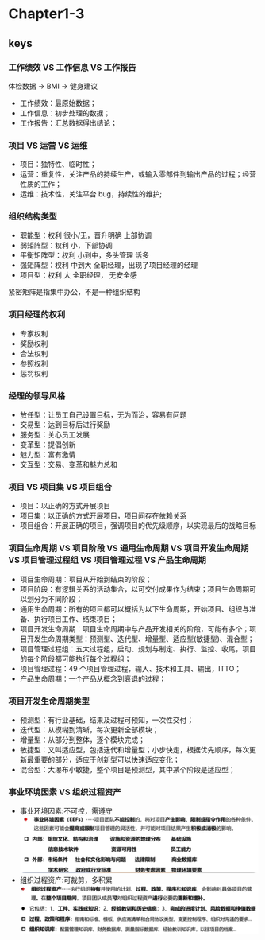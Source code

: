 <!--
 * @Author: your name
 * @Date: 2020-09-01 17:50:45
 * @LastEditTime: 2020-09-04 17:37:55
 * @LastEditors: Please set LastEditors
 * @Description: In User Settings Edit
 * @FilePath: \PMP\知识点\Chapter1-3.md
-->

# Chapter1-3

## keys

### 工作绩效 VS 工作信息 VS 工作报告

体检数据 → BMI → 健身建议

- 工作绩效：最原始数据；
- 工作信息：初步处理的数据；
- 工作报告：汇总数据得出结论；

### 项目 VS 运营 VS 运维

- 项目：独特性、临时性；
- 运营：重复性，关注产品的持续生产，或输入零部件到输出产品的过程；经营性质的工作；
- 运维：技术性，关注平台 bug，持续性的维护;

### 组织结构类型

- 职能型：权利 很小/无，晋升明确 上部协调
- 弱矩阵型：权利 小，下部协调
- 平衡矩阵型：权利 小到中，多头管理 活多
- 强矩阵型：权利 中到大 全职经理，出现了项目经理的经理
- 项目型：权利 大 全职经理， 无安全感

紧密矩阵是指集中办公，不是一种组织结构

### 项目经理的权利

- 专家权利
- 奖励权利
- 合法权利
- 参照权利
- 惩罚权利

### 经理的领导风格

- 放任型：让员工自己设置目标，无为而治，容易有问题
- 交易型：达到目标后进行奖励
- 服务型：关心员工发展
- 变革型：提倡创新
- 魅力型：富有激情
- 交互型：交易、变革和魅力总和

### 项目 VS 项目集 VS 项目组合

- 项目：以正确的方式开展项目
- 项目集：以正确的方式开展项目，项目间存在依赖关系
- 项目组合：开展正确的项目，强调项目的优先级顺序，以实现最后的战略目标

### 项目生命周期 VS 项目阶段 VS 通用生命周期 VS 项目开发生命周期 VS 项目管理过程组 VS 项目管理过程 VS 产品生命周期

- 项目生命周期：项目从开始到结束的阶段；
- 项目阶段：有逻辑关系的活动集合，以可交付成果作为结束；项目生命周期可以划分为不同阶段；
- 通用生命周期：所有的项目都可以概括为以下生命周期，开始项目、组织与准备、执行项目工作、结束项目；
- 项目开发生命周期：项目生命周期中与产品开发相关的阶段，可能有多个；项目开发生命周期类型：预测型、迭代型、增量型、适应型(敏捷型)、混合型；
- 项目管理过程组：五大过程组，启动、规划与制定、执行、监控、收尾，项目的每个阶段都可能执行每个过程组；
- 项目管理过程：49 个项目管理过程，输入、技术和工具、输出，ITTO；
- 产品生命周期：一个产品从概念到衰退的过程；

### 项目开发生命周期类型

- 预测型：有行业基础，结果及过程可预知，一次性交付；
- 迭代型：从模糊到清晰，每次更新全部模块；
- 增量型：从部分到整体，逐个模块完成；
- 敏捷型：又叫适应型，包括迭代和增量型；小步快走，根据优先顺序，每次更新最重要的部分，适应于创新型可以快速适应变化；
- 混合型：大瀑布小敏捷，整个项目是预测型，其中某个阶段是适应型；

### 事业环境因素 VS 组织过程资产

- 事业环境因素:不可控，需遵守
  ![事业环境因素](./../images/issues.jpg)
- 组织过程资产:可裁剪，多积累
  ![组织过程资产](./../images/assets.jpg)
